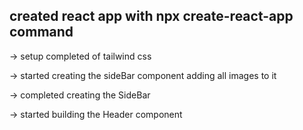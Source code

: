 ## created react app with npx create-react-app command

 -> setup completed of tailwind css 

 -> started creating the sideBar component
 adding all images to it

-> completed creating the SideBar


-> started building the Header component